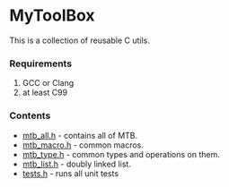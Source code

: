 # MyToolBox

This is a collection of reusable C utils.


### Requirements

1. GCC or Clang
2. at least C99


### Contents

- [mtb_all.h](./mtb_all.h) - contains all of MTB.
- [mtb_macro.h](./mtb_macro.h) - common macros.
- [mtb_type.h](./mtb_type.h) - common types and operations on them.
- [mtb_list.h](./mtb_list.h) - doubly linked list.
- [tests.h](./tests.c) - runs all unit tests
